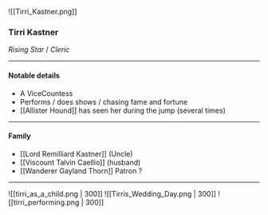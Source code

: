 ![[Tirri_Kastner.png]]
### Tirri Kastner
_Rising Star_ / _Cleric_

---

#### Notable details
- A ViceCountess
- Performs / does shows / chasing fame and fortune
- [[Allister Hound]] has seen her during the jump (several times)

---

#### Family
- [[Lord Remilliard Kastner]] (Uncle)
- [[Viscount Talvin Caellio]] (husband)
- [[Wanderer Gayland Thorn]] Patron ?
---

![[tirri_as_a_child.png | 300]]
![[Tirris_Wedding_Day.png | 300]]
![[tirri_performing.png | 300]]
